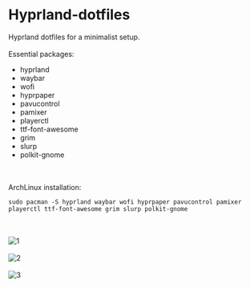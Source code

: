 # Hyprland-dotfiles

Hyprland dotfiles for a minimalist setup.
<br><br>
Essential packages:
+ hyprland
+ waybar
+ wofi
+ hyprpaper
+ pavucontrol
+ pamixer
+ playerctl
+ ttf-font-awesome
+ grim
+ slurp
+ polkit-gnome

<br><br>
ArchLinux installation:
```
sudo pacman -S hyprland waybar wofi hyprpaper pavucontrol pamixer playerctl ttf-font-awesome grim slurp polkit-gnome 
```
<br><br>
![1](https://github.com/user-attachments/assets/29bfbb99-cc2a-4975-8453-41143c2b8e19)
<br><br>
![2](https://github.com/user-attachments/assets/a5c1f2ec-4fc1-42e4-969a-0ceecbe3c305)
<br><br>
![3](https://github.com/user-attachments/assets/72d8fe79-f2df-4582-9be4-5d5ad184e195)
